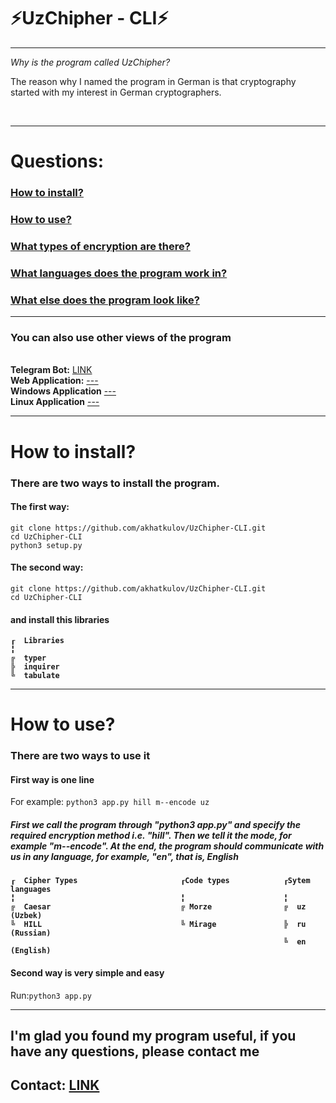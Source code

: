 <b style="text-align: center;"> <h1> ⚡UzChipher - CLI⚡ </h1> </b>
<hr>
<i>Why is the program called UzChipher? </i> <br>
<p>The reason why I named the program in German is that cryptography started with my interest in German cryptographers.</p> <br>
<hr>
<h1>Questions:</h1>
<h3><a href="https://github.com/akhatkulov/UzChipher-CLI/edit/main/README.md#install">How to install?</a></h3>
<h3><a href="use">How to use?</a></h3>
<h3><a href="cipher_types">What types of encryption are there?</a></h3>
<h3><a href="lang">What languages ​​does the program work in?</a></h3>
<h3><a href="apps">What else does the program look like?</a></h3>

<hr>
<h3 id="apps">You can also use other views of the program</h3> <br>
<b>Telegram Bot:</b> <a href="https://t.me/UzChipher_Bot">LINK</a> <br>
<b>Web Application:</b> <a href=""> --- </a> <br>
<b>Windows Application</b> <a href=""> --- </a> <br>
<b>Linux Application</b> <a href=""> --- </a> <br>
<hr>
<h1 id="install">How to install?</h1>
<h3>There are two ways to install the program.</h3>
<h4>The first way: </h4> 

```
git clone https://github.com/akhatkulov/UzChipher-CLI.git
cd UzChipher-CLI
python3 setup.py
```
<h4>The second way:</h4>

```
git clone https://github.com/akhatkulov/UzChipher-CLI.git
cd UzChipher-CLI
```

<h4>and install this libraries</h4>
<b>
  
```
┎  Libraries
╏
╔  typer
╠  inquirer
╚  tabulate
```

</b>
<hr>
<h1 id="use"> How to use? </h1>
<h3>There are two ways to use it</h3>
<h4>First way is one line</h4>
For example: <code>python3 app.py hill m--encode uz</code>
<h5 id="lang">First we call the program through "python3 app.py" and specify the required encryption method i.e. "hill". Then we tell it the mode, for example "m--encode". At the end, the program should communicate with us in any language, for example, "en", that is, English</h5>
<b id="cipher_types">
  
```
┎  Cipher Types                       ┎Code types            ┎Sytem languages
╏                                     ╏                      ╏
╔  Caesar                             ╔ Morze                ╔  uz (Uzbek)
╚  HILL                               ╚ Mirage               ╠  ru (Russian)
                                                             ╚  en (English)

```

</b>
<h4>Second way is very simple and easy</h4>
Run:<code>python3 app.py</code>
<hr>

<h2>I'm glad you found my program useful, if you have any questions, please contact me</h2>
<h2>Contact: <a href="https://t.me/akhatkulov">LINK</a></h2>
<br> <br>
